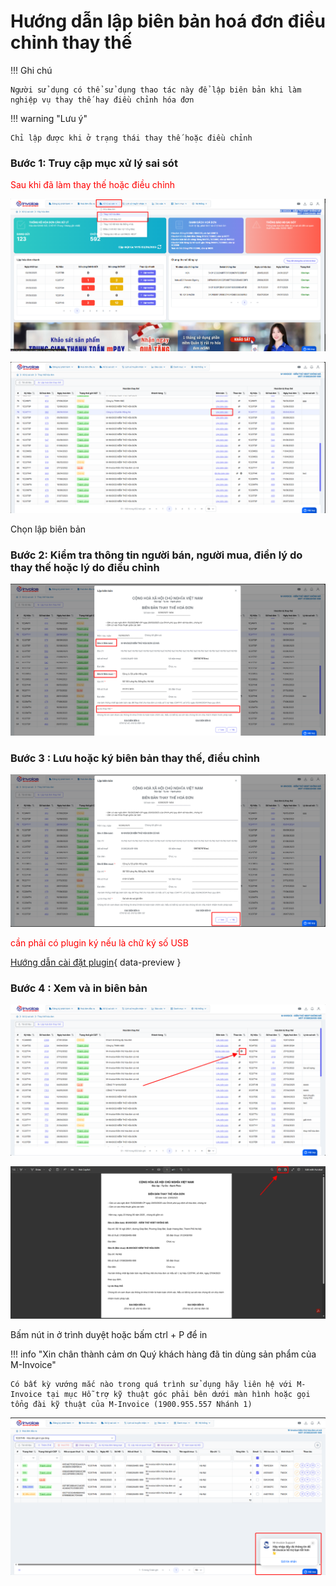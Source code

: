 # **Hướng dẫn lập biên bản hoá đơn điều chỉnh thay thế**

!!! Ghi chú

    Người sử dụng có thể sử dụng thao tác này để lập biên bản khi làm nghiệp vụ thay thế hay điều chỉnh hóa đơn

!!! warning "Lưu ý"

    Chỉ lập được khi ở trạng thái thay thế hoặc điều chỉnh

### Bước 1: Truy cập mục xử lý sai sót

<span style="color:red;">Sau khi đã làm thay thế hoặc điều chỉnh</span>

![Hình 0](../assets/images/invoice2/2.0_bienban_0.png)

![Hình 1](../assets/images/invoice2/2.0_bienban_1.png)

Chọn lập biên bản

### Bước 2: Kiểm tra thông tin người bán, người mua, điền lý do thay thế hoặc lý do điều chỉnh

![Hình 2](../assets/images/invoice2/2.0_bienban_2.png)

### Bước 3 : Lưu hoặc ký biên bản thay thế, điều chỉnh

![Hình 3](../assets/images/invoice2/2.0_bienban_3.png)

<span style="color:red;">cần phải có plugin ký nếu là chữ ký số USB</span>

[Hướng dẫn cài đặt plugin](plugin.md#attribute-lists){ data-preview }

### Bước 4 : Xem và in biên bản

![Hình 4](../assets/images/invoice2/2.0_bienban_4.png)

![Hình 5](../assets/images/invoice2/2.0_bienban_5.png)

Bấm nút in ở trình duyệt hoặc bấm ctrl + P để in

!!! info "Xin chân thành cảm ơn Quý khách hàng đã tin dùng sản phẩm của M-Invoice"

    Có bất kỳ vướng mắc nào trong quá trình sử dụng hãy liên hệ với M-Invoice tại mục Hỗ trợ kỹ thuật góc phải bên dưới màn hình hoặc gọi tổng đài kỹ thuật của M-Invoice (1900.955.557 Nhánh 1)

![Hình 7](../assets/images/invoice2/hotro.png)
